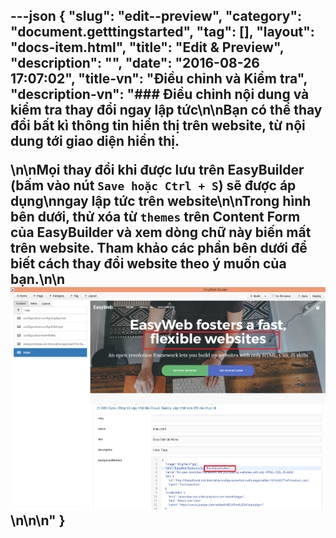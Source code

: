 ---json
{
    "slug": "edit--preview",
    "category": "document.getttingstarted",
    "tag": [],
    "layout": "docs-item.html",
    "title": "Edit & Preview",
    "description": "",
    "date": "2016-08-26 17:07:02",
    "title-vn": "Điều chỉnh và Kiểm tra",
    "description-vn": "### Điều chỉnh nội dung và kiểm tra thay đổi ngay lập tức\n\nBạn có thể thay đổi bất kì thông tin hiển thị trên website, từ nội dung tới giao diện hiển thị.</p>\n\nMọi thay đổi khi được lưu trên EasyBuilder (bấm vào nút ```Save hoặc Ctrl + S```) sẽ được áp dụng\nngay lập tức trên website\n\nTrong hình bên dưới,  thử xóa từ ```themes``` trên Content Form của EasyBuilder và xem dòng chữ này biến mất trên website. Tham khảo các phần bên dưới để biết cách thay đổi website theo ý muốn của bạn.\n\n![](/img/docs-edit-text-home.png)\n\n\n"
}
---

